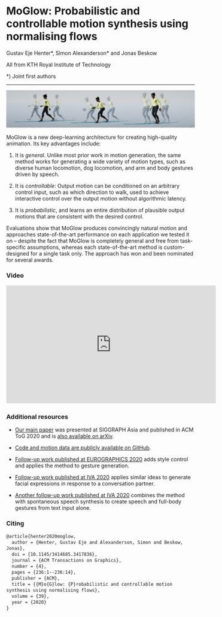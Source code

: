 # MoGlow: Probabilistic and controllable motion synthesis using normalising flows
Gustav Eje Henter\*, Simon Alexanderson\* and Jonas Beskow

All from KTH Royal Institute of Technology

\*) Joint first authors

---
![image](media/teaser.jpg)

MoGlow is a new deep-learning architecture for creating high-quality animation. Its key advantages include:

1. It is *general*. Unlike most prior work in motion generation, the same method works for generating a wide variety of motion types, such as diverse human locomotion, dog locomotion, and arm and body gestures driven by speech.

2. It is *controllable*: Output motion can be conditioned on an arbitrary control input, such as which direction to walk, used to achieve interactive control over the output motion without algorithmic latency.

3. It is *probabilistic*, and learns an entire distribution of plausible output motions that are consistent with the desired control.

Evaluations show that MoGlow produces convincingly natural motion and approaches state-of-the-art performance on each application we tested it on – despite the fact that MoGlow is completely general and free from task-specific assumptions, whereas each state-of-the-art method is custom-designed for a single task only. The approach has won and been nominated for several awards.

### Video
<iframe width="560" height="315" src="https://www.youtube.com/embed/pe-YTvavbtA" frameborder="0" allow="accelerometer; autoplay; encrypted-media; gyroscope; picture-in-picture" allowfullscreen></iframe>

### Additional resources
* [Our main paper](https://dl.acm.org/doi/10.1145/3414685.3417836) was presented at SIGGRAPH Asia and published in ACM ToG 2020 and is [also available on arXiv](https://arxiv.org/abs/1905.06598).

* [Code and motion data are publicly available on GitHub](https://github.com/simonalexanderson/StyleGestures).

* [Follow-up work published at EUROGRAPHICS 2020](https://youtu.be/egf3tjbWBQE) adds style control and applies the method to gesture generation.

* [Follow-up work published at IVA 2020](https://patrikjonell.se/projects/lets_face_it/) applies similar ideas to generate facial expressions in response to a conversation partner.

* [Another follow-up work published at IVA 2020](https://simonalexanderson.github.io/IVA2020/) combines the method with spontaneous speech synthesis to create speech and full-body gestures from text input alone.

### Citing
```
@article{henter2020moglow,
  author = {Henter, Gustav Eje and Alexanderson, Simon and Beskow, Jonas},
  doi = {10.1145/3414685.3417836},
  journal = {ACM Transactions on Graphics},
  number = {4},
  pages = {236:1--236:14},
  publisher = {ACM},
  title = {{M}o{G}low: {P}robabilistic and controllable motion synthesis using normalising flows},
  volume = {39},
  year = {2020}
}
```

